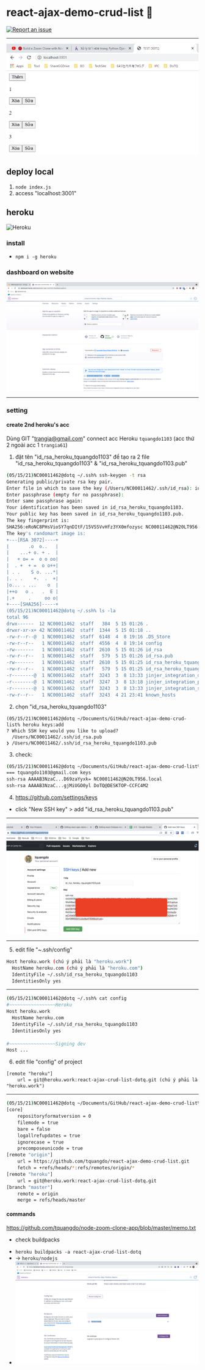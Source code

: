 # react-ajax-demo-crud-list 🚀

[![Report an issue](https://img.shields.io/badge/Support-Issues-green)](https://github.com/tquangdo/react-ajax-demo-crud-list/issues/new)
***********
![demo](demo.png)

## deploy local
1. `node index.js`
2. access "localhost:3001"

## heroku
![Heroku](https://heroku-badge.herokuapp.com/?app=react-ajax-crud-list-dotq)
### install
- `npm i -g heroku`
### dashboard on website
![heroku](heroku.png)
***********
### setting
#### create 2nd heroku's acc
Dùng GIT "trangia@gmail.com" connect acc Heroku `tquangdo1103` (acc thứ 2 ngoài acc 1 `trangia61`)
1. đặt tên "id_rsa_heroku_tquangdo1103" để tạo ra 2 file "id_rsa_heroku_tquangdo1103" & "id_rsa_heroku_tquangdo1103.pub"
```bash
(05/15/21)NC00011462@dotq ~/.ssh% ssh-keygen -t rsa         
Generating public/private rsa key pair.
Enter file in which to save the key (/Users/NC00011462/.ssh/id_rsa): id_rsa_heroku_tquangdo1103
Enter passphrase (empty for no passphrase): 
Enter same passphrase again: 
Your identification has been saved in id_rsa_heroku_tquangdo1103.
Your public key has been saved in id_rsa_heroku_tquangdo1103.pub.
The key fingerprint is:
SHA256:eRoNC8PHsVioSY7qnDItF/15VSSVvHfz3YX0mfozysc NC00011462@N20LT956.local
The key's randomart image is:
+---[RSA 3072]----+
|       .o  o..   |
|    ...+ o. + .  |
|   + o= =  o o oo|
|  . +  + =  o o++|
| . .    S o. ...*|
|. . .    +.  .  +|
|o... . ...    o  |
|++o   o .   .  E |
|.+     .     oo o|
+----[SHA256]-----+
(05/15/21)NC00011462@dotq ~/.ssh% ls -la
total 96
drwx------  12 NC00011462  staff   384  5 15 01:26 .
drwxr-xr-x+ 42 NC00011462  staff  1344  5 15 01:18 ..
-rw-r--r--@  1 NC00011462  staff  6148  4  8 19:16 .DS_Store
-rw-r--r--   1 NC00011462  staff  4556  4  8 19:14 config
-rw-------   1 NC00011462  staff  2610  5 15 01:26 id_rsa
-rw-r--r--   1 NC00011462  staff   579  5 15 01:26 id_rsa.pub
-rw-------   1 NC00011462  staff  2610  5 15 01:25 id_rsa_heroku_tquangdo1103
-rw-r--r--   1 NC00011462  staff   579  5 15 01:25 id_rsa_heroku_tquangdo1103.pub
-r--------@  1 NC00011462  staff  3243  3  8 13:33 jinjer_integration_dev.pem
-r--------@  1 NC00011462  staff  3247  3  8 13:18 jinjer_integration_prod.pem
-r--------@  1 NC00011462  staff  3243  3  8 13:33 jinjer_integration_stg.pem
-rw-r--r--   1 NC00011462  staff  3243  4 21 23:41 known_hosts
```
2. chọn "id_rsa_heroku_tquangdo1103"
```shell
(05/15/21)NC00011462@dotq ~/Documents/GitHub/react-ajax-demo-crud-list% heroku keys:add
? Which SSH key would you like to upload? 
  /Users/NC00011462/.ssh/id_rsa.pub 
❯ /Users/NC00011462/.ssh/id_rsa_heroku_tquangdo1103.pub
```
3. check: 
```bash
(05/15/21)NC00011462@dotq ~/Documents/GitHub/react-ajax-demo-crud-list% heroku keys
=== tquangdo1103@gmail.com keys
ssh-rsa AAAAB3NzaC...D69zaYyxk= NC00011462@N20LT956.local
ssh-rsa AAAAB3NzaC...gjMiUGO0yl DoTQ@DESKTOP-CCFC4M2
```
4. https://github.com/settings/keys
- click "New SSH key" > add "id_rsa_heroku_tquangdo1103.pub"
***********
![ssh_key](ssh_key.png)
***********
5. edit file "~.ssh/config"
```bash
Host heroku.work (chú ý phải là "heroku.work")
  HostName heroku.com (chú ý phải là "heroku.com")
  IdentityFile ~/.ssh/id_rsa_heroku_tquangdo1103
  IdentitiesOnly yes
```
***********
```bash
(05/15/21)NC00011462@dotq ~/.ssh% cat config 
#~~~~~~~~~~~~~~~~~Heroku
Host heroku.work
  HostName heroku.com
  IdentityFile ~/.ssh/id_rsa_heroku_tquangdo1103
  IdentitiesOnly yes

#~~~~~~~~~~~~~~~~~Signing dev
Host ...
```
6. edit file "config" of project
```shell
[remote "heroku"]
   	url = git@heroku.work:react-ajax-crud-list-dotq.git (chú ý phải là "heroku.work")
```
***********
```bash
(05/15/21)NC00011462@dotq ~/Documents/GitHub/react-ajax-demo-crud-list% cat .git/config
[core]
	repositoryformatversion = 0
	filemode = true
	bare = false
	logallrefupdates = true
	ignorecase = true
	precomposeunicode = true
[remote "origin"]
	url = https://github.com/tquangdo/react-ajax-demo-crud-list.git
	fetch = +refs/heads/*:refs/remotes/origin/*
[remote "heroku"]
   	url = git@heroku.work:react-ajax-crud-list-dotq.git
[branch "master"]
	remote = origin
	merge = refs/heads/master
```
#### commands
https://github.com/tquangdo/node-zoom-clone-app/blob/master/memo.txt
* check buildpacks
- `heroku buildpacks -a react-ajax-crud-list-dotq`
- -> `heroku/nodejs`
- ![buildpacks](buildpacks.png)
